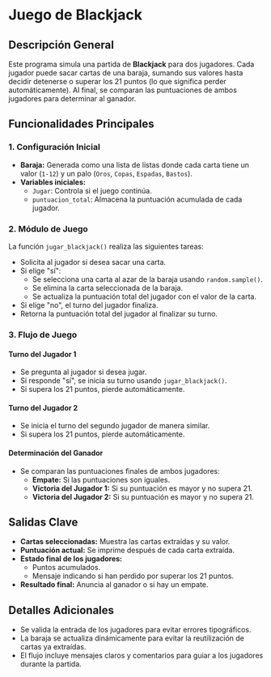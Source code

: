 ﻿# Juego de Blackjack

## Descripción General

Este programa simula una partida de **Blackjack** para dos jugadores. Cada jugador puede sacar cartas de una baraja, sumando sus valores hasta decidir detenerse o superar los 21 puntos (lo que significa perder automáticamente). Al final, se comparan las puntuaciones de ambos jugadores para determinar al ganador.

## Funcionalidades Principales

### 1. Configuración Inicial

-   **Baraja:** Generada como una lista de listas donde cada carta tiene un valor (`1-12`) y un palo (`Oros`, `Copas`, `Espadas`, `Bastos`).
-   **Variables iniciales:**
    -   `Jugar`: Controla si el juego continúa.
    -   `puntuacion_total`: Almacena la puntuación acumulada de cada jugador.

### 2. Módulo de Juego

La función `jugar_blackjack()` realiza las siguientes tareas:

-   Solicita al jugador si desea sacar una carta.
-   Si elige "sí":
    -   Se selecciona una carta al azar de la baraja usando `random.sample()`.
    -   Se elimina la carta seleccionada de la baraja.
    -   Se actualiza la puntuación total del jugador con el valor de la carta.
-   Si elige "no", el turno del jugador finaliza.
-   Retorna la puntuación total del jugador al finalizar su turno.

### 3. Flujo de Juego

#### Turno del Jugador 1

-   Se pregunta al jugador si desea jugar.
-   Si responde "sí", se inicia su turno usando `jugar_blackjack()`.
-   Si supera los 21 puntos, pierde automáticamente.

#### Turno del Jugador 2

-   Se inicia el turno del segundo jugador de manera similar.
-   Si supera los 21 puntos, pierde automáticamente.

#### Determinación del Ganador

-   Se comparan las puntuaciones finales de ambos jugadores:
    -   **Empate:** Si las puntuaciones son iguales.
    -   **Victoria del Jugador 1:** Si su puntuación es mayor y no supera 21.
    -   **Victoria del Jugador 2:** Si su puntuación es mayor y no supera 21.

## Salidas Clave

-   **Cartas seleccionadas:** Muestra las cartas extraídas y su valor.
-   **Puntuación actual:** Se imprime después de cada carta extraída.
-   **Estado final de los jugadores:**
    -   Puntos acumulados.
    -   Mensaje indicando si han perdido por superar los 21 puntos.
-   **Resultado final:** Anuncia al ganador o si hay un empate.

## Detalles Adicionales

-   Se valida la entrada de los jugadores para evitar errores tipográficos.
-   La baraja se actualiza dinámicamente para evitar la reutilización de cartas ya extraídas.
-   El flujo incluye mensajes claros y comentarios para guiar a los jugadores durante la partida.
